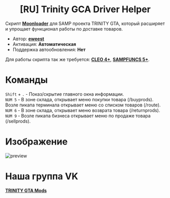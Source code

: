 <h1 align="center">[RU] Trinity GCA Driver Helper</h1>

Скрипт **[Moonloader](https://gtaforums.com/topic/890987-moonloader/)** для SAMP проекта TRINITY GTA, который расширяет и упрощает функционал работы по доставке товаров.

* Автор: **[eweest](https://vk.com/eweest)**<br>
* Активация: **Автоматическая**<br>
* Поддержка автообновления: **Нет**<br>

Для работы скрипта так же требуется: **[CLEO 4+](https://github.com/cleolibrary/CLEO4/releases/download/v4.4.0/CLEO4.zip)**, **[SAMPFUNCS 5+](https://github.com/eweest/lua-samp/raw/main/SAMPFUNCS/SAMPFUNCS.asi)**.

# Команды
`Shift` + `.` - Показ/скрытие главного окна информации.<br>
`NUM 5` - В зоне склада, открывает меню покупки товара (/buyprods). Возле пикапа терминала открывает меню со списком товаров (/route).<br>
`NUM 6` - В зоне склада, открывает меню возврата товара (/returnprods).<br>
`NUM 9` - Возле пикапа бизнеса открывает меню по продаже товара (/sellprods).<br>


# Изображение
![preview](https://github.com/user-attachments/assets/9a63ddb8-141b-4988-966f-adbcb1e4e560)


# Наша группа VK
**[TRINITY GTA Mods](https://vk.com/gtatrinitymods)**
